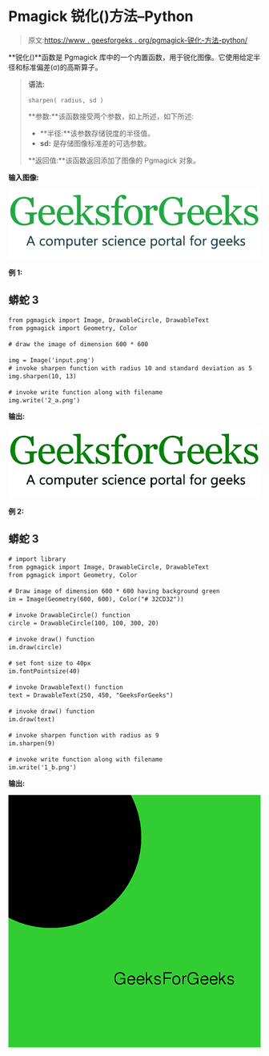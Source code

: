 # Pmagick 锐化()方法–Python

> 原文:[https://www . geesforgeks . org/pgmagick-锐化-方法-python/](https://www.geeksforgeeks.org/pgmagick-sharpen-method-python/)

**锐化()**函数是 Pgmagick 库中的一个内置函数，用于锐化图像。它使用给定半径和标准偏差(σ)的高斯算子。

> **语法:**
> 
> ```
> sharpen( radius, sd )
> ```
> 
> **参数:**该函数接受两个参数，如上所述，如下所述:
> 
> *   **半径:**该参数存储锐度的半径值。
> *   **sd:** 是存储图像标准差的可选参数。
> 
> **返回值:**该函数返回添加了图像的 Pgmagick 对象。

**输入图像:**

![](img/4a43a98e9c0ff6dd3018f90f150a2a76.png)

**例 1:**

## 蟒蛇 3

```
from pgmagick import Image, DrawableCircle, DrawableText
from pgmagick import Geometry, Color

# draw the image of dimension 600 * 600

img = Image('input.png')
# invoke sharpen function with radius 10 and standard deviation as 5
img.sharpen(10, 13)

# invoke write function along with filename
img.write('2_a.png')
```

**输出:**

![](img/c5069484ee3a8c2edcd8ebb692b13aff.png)

**例 2:**

## 蟒蛇 3

```
# import library
from pgmagick import Image, DrawableCircle, DrawableText
from pgmagick import Geometry, Color

# Draw image of dimension 600 * 600 having background green
im = Image(Geometry(600, 600), Color("# 32CD32"))

# invoke DrawableCircle() function
circle = DrawableCircle(100, 100, 300, 20)

# invoke draw() function
im.draw(circle)

# set font size to 40px
im.fontPointsize(40)

# invoke DrawableText() function
text = DrawableText(250, 450, "GeeksForGeeks")

# invoke draw() function
im.draw(text)

# invoke sharpen function with radius as 9
im.sharpen(9)

# invoke write function along with filename
im.write('1_b.png')
```

**输出:**

![](img/bc56bcca0440b8749e8c4c1e6f67a4d1.png)